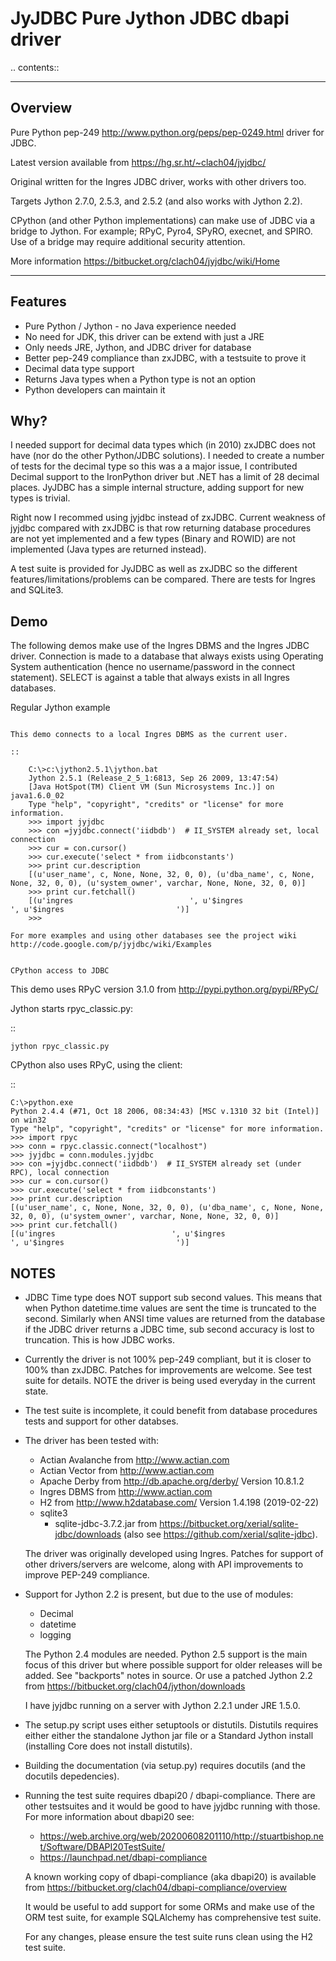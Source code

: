 JyJDBC Pure Jython JDBC dbapi driver
========================================

.. contents::

--------

Overview
--------

Pure Python pep-249 http://www.python.org/peps/pep-0249.html driver for JDBC.

Latest version available from https://hg.sr.ht/~clach04/jyjdbc/

Original written for the Ingres JDBC driver, works with other drivers too.

Targets Jython 2.7.0, 2.5.3, and 2.5.2 (and also works with Jython 2.2).

CPython (and other Python implementations) can make use of JDBC
via a bridge to Jython. For example; RPyC, Pyro4, SPyRO, execnet, and SPIRO.
Use of a bridge may require additional security attention.

More information https://bitbucket.org/clach04/jyjdbc/wiki/Home

--------

Features
--------

-   Pure Python / Jython - no Java experience needed
-   No need for JDK, this driver can be extend with just a JRE
-   Only needs JRE, Jython, and JDBC driver for database
-   Better pep-249 compliance than zxJDBC, with a testsuite to prove it
-   Decimal data type support
-   Returns Java types when a Python type is not an option
-   Python developers can maintain it


Why?
----

I needed support for decimal data types which (in 2010) zxJDBC does not have
(nor do the other Python/JDBC solutions). I needed to create a number of
tests for the decimal type so this was a a major issue, I contributed
Decimal support to the IronPython driver but .NET has a limit of 28 decimal
places. JyJDBC has a simple internal structure, adding support for new
types is trivial.

Right now I recommed using jyjdbc instead of zxJDBC. Current weakness of
jyjdbc compared with zxJDBC is that row returning database procedures are
not yet implemented and a few types (Binary and ROWID) are not implemented
(Java types are returned instead).

A test suite is provided for JyJDBC as well as zxJDBC so the different
features/limitations/problems can be compared. There are tests for
Ingres and SQLite3.


Demo
----

The following demos make use of the Ingres DBMS and the Ingres JDBC driver.
Connection is made to a database that always exists using Operating System
authentication (hence no username/password in the connect statement).
SELECT is against a table that always exists in all Ingres databases.


Regular Jython example
~~~~~~~~~~~~~~~~~~~~~~

This demo connects to a local Ingres DBMS as the current user.

::

    C:\>c:\jython2.5.1\jython.bat
    Jython 2.5.1 (Release_2_5_1:6813, Sep 26 2009, 13:47:54)
    [Java HotSpot(TM) Client VM (Sun Microsystems Inc.)] on java1.6.0_02
    Type "help", "copyright", "credits" or "license" for more information.
    >>> import jyjdbc
    >>> con =jyjdbc.connect('iidbdb')  # II_SYSTEM already set, local connection
    >>> cur = con.cursor()
    >>> cur.execute('select * from iidbconstants')
    >>> print cur.description
    [(u'user_name', c, None, None, 32, 0, 0), (u'dba_name', c, None, None, 32, 0, 0), (u'system_owner', varchar, None, None, 32, 0, 0)]
    >>> print cur.fetchall()
    [(u'ingres                          ', u'$ingres                         ', u'$ingres                         ')]
    >>>

For more examples and using other databases see the project wiki
http://code.google.com/p/jyjdbc/wiki/Examples


CPython access to JDBC
~~~~~~~~~~~~~~~~~~~~~~

This demo uses RPyC version 3.1.0 from http://pypi.python.org/pypi/RPyC/

Jython starts rpyc_classic.py:

::

    jython rpyc_classic.py


CPython also uses RPyC, using the client:

::

    C:\>python.exe
    Python 2.4.4 (#71, Oct 18 2006, 08:34:43) [MSC v.1310 32 bit (Intel)] on win32
    Type "help", "copyright", "credits" or "license" for more information.
    >>> import rpyc
    >>> conn = rpyc.classic.connect("localhost")
    >>> jyjdbc = conn.modules.jyjdbc
    >>> con =jyjdbc.connect('iidbdb')  # II_SYSTEM already set (under RPC), local connection
    >>> cur = con.cursor()
    >>> cur.execute('select * from iidbconstants')
    >>> print cur.description
    [(u'user_name', c, None, None, 32, 0, 0), (u'dba_name', c, None, None, 32, 0, 0), (u'system_owner', varchar, None, None, 32, 0, 0)]
    >>> print cur.fetchall()
    [(u'ingres                          ', u'$ingres                         ', u'$ingres                         ')]



NOTES
-----

-   JDBC Time type does NOT support sub second values.
    This means that when Python datetime.time values are sent the time is
    truncated to the second. Similarly when ANSI time values are returned
    from the database if the JDBC driver returns a JDBC time, sub second
    accuracy is lost to truncation. This is how JDBC works.

-   Currently the driver is not 100% pep-249 compliant, but it is closer
    to 100% than zxJDBC. Patches for improvements are welcome.
    See test suite for details. NOTE the driver is being used everyday in
    the current state.

-   The test suite is incomplete, it could benefit from database procedures
    tests and support for other databses.

-   The driver has been tested with:

    -   Actian Avalanche from http://www.actian.com
    -   Actian Vector from http://www.actian.com
    -   Apache Derby from http://db.apache.org/derby/
        Version 10.8.1.2
    -   Ingres DBMS from http://www.actian.com
    -   H2 from http://www.h2database.com/
        Version 1.4.198 (2019-02-22)
    -   sqlite3
        -   sqlite-jdbc-3.7.2.jar from https://bitbucket.org/xerial/sqlite-jdbc/downloads
            (also see https://github.com/xerial/sqlite-jdbc).

    The driver was originally developed using Ingres.
    Patches for support of other drivers/servers are welcome,
    along with API improvements to improve PEP-249 compliance.

-   Support for Jython 2.2 is present, but due to the use of modules:

    -   Decimal
    -   datetime
    -   logging
    
    The Python 2.4 modules are needed. Python 2.5 support is
    the main focus of this driver but where possible support for older
    releases will be added. See "backports" notes in source. Or use
    a patched Jython 2.2 from https://bitbucket.org/clach04/jython/downloads
    
    I have jyjdbc running on a server with Jython 2.2.1 under JRE 1.5.0.

-   The setup.py script uses either setuptools or distutils. Distutils
    requires either either the standalone Jython jar file or a Standard
    Jython install (installing Core does not install distutils).

-   Building the documentation (via setup.py) requires docutils (and the
    docutils depedencies).

-   Running the test suite requires dbapi20 / dbapi-compliance. There are
    other testsuites and it would be good to have jyjdbc running with those.
    For more information about dbapi20 see:

    -   https://web.archive.org/web/20200608201110/http://stuartbishop.net/Software/DBAPI20TestSuite/
    -   https://launchpad.net/dbapi-compliance

    A known working copy of dbapi-compliance (aka dbapi20) is available
    from https://bitbucket.org/clach04/dbapi-compliance/overview

    It would be useful to add support for some ORMs and make use of the ORM
    test suite, for example SQLAlchemy has comprehensive test suite.

    For any changes, please ensure the test suite runs clean using the H2 test
    suite.
